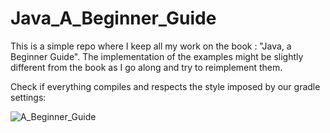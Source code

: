 # Java_A_Beginner_Guide

This is a simple repo where I keep all my work on the book : "Java, a Beginner Guide".
The implementation of the examples might be slightly different from the book as I go along and try to reimplement them.

Check if everything compiles and respects the style imposed by our gradle settings:

![A_Beginner_Guide](https://github.com/IAbeteEtMechante/Java_A_Beginner_Guide/workflows/A_Beginner_Guide/badge.svg)
